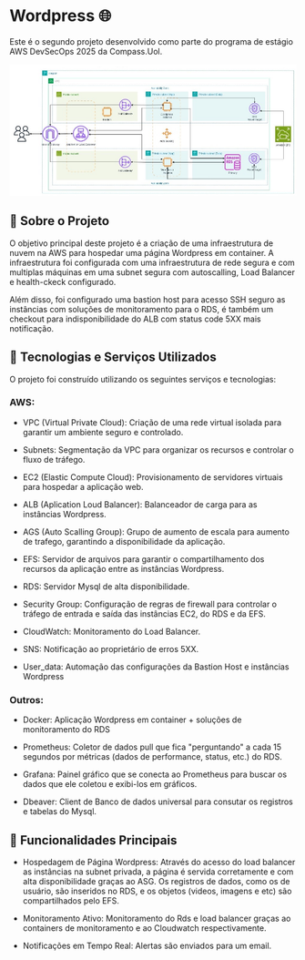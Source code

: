 # Wordpress 🌐
Este é o segundo projeto desenvolvido como parte do programa de estágio AWS DevSecOps 2025 da Compass.Uol.

![Diagrama da Infraestrutura](https://raw.githubusercontent.com/PedroAngeloVargas/Wordpress/main/diagrama.jpg)

## 🔎 Sobre o Projeto
O objetivo principal deste projeto é a criação de uma infraestrutura de nuvem na AWS para hospedar uma página Wordpress em container. A infraestrutura foi configurada com uma infraestrutura de rede segura e com multiplas máquinas em uma subnet segura com autoscalling, Load Balancer e health-ckeck configurado.

Além disso, foi configurado uma bastion host para acesso SSH seguro as instâncias com soluções de monitoramento para o RDS, é também um checkout para indisponibilidade do ALB com status code 5XX mais notificação.

## 🚀 Tecnologias e Serviços Utilizados
O projeto foi construído utilizando os seguintes serviços e tecnologias:

### AWS:

- VPC (Virtual Private Cloud): Criação de uma rede virtual isolada para garantir um ambiente seguro e controlado.

- Subnets: Segmentação da VPC para organizar os recursos e controlar o fluxo de tráfego.

- EC2 (Elastic Compute Cloud): Provisionamento de servidores virtuais para hospedar a aplicação web.

- ALB (Aplication Loud Balancer): Balanceador de carga para as instâncias Wordpress.

- AGS (Auto Scalling Group): Grupo de aumento de escala para aumento de trafego, garantindo a disponibilidade da 
aplicação.

- EFS: Servidor de arquivos para garantir o compartilhamento dos recursos da aplicação entre as instâncias Wordpress.

- RDS: Servidor Mysql de alta disponibilidade.

- Security Group: Configuração de regras de firewall para controlar o tráfego de entrada e saída das instâncias EC2,
do RDS e da EFS.

- CloudWatch: Monitoramento do Load Balancer.

- SNS: Notificação ao proprietário de erros 5XX.

- User_data: Automação das configurações da Bastion Host e instâncias Wordpress

### Outros:

- Docker: Aplicação Wordpress em container + soluções de monitoramento do RDS

- Prometheus: Coletor de dados pull que fica "perguntando" a cada 15 segundos por métricas (dados de performance, status, etc.) do RDS.

- Grafana: Painel gráfico que se conecta ao Prometheus para buscar os dados que ele coletou e exibi-los em gráficos.

- Dbeaver: Client de Banco de dados universal para consutar os registros e tabelas do Mysql.

## 🎯 Funcionalidades Principais

- Hospedagem de Página Wordpress: Através do acesso do load balancer as instâncias na subnet privada, a página
é servida corretamente e com alta disponibilidade graças ao ASG. Os registros de dados, como os de usuário, são inseridos no RDS, e os objetos (videos, imagens e etc) são compartilhados pelo EFS.

- Monitoramento Ativo: Monitoramento do Rds e load balancer graças ao containers de monitoramento e ao Cloudwatch respectivamente.

- Notificações em Tempo Real: Alertas são enviados para um email.



